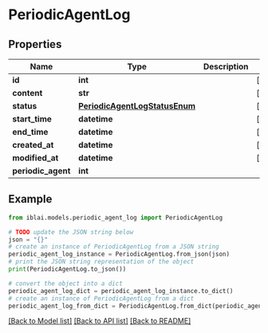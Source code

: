# PeriodicAgentLog


## Properties

Name | Type | Description | Notes
------------ | ------------- | ------------- | -------------
**id** | **int** |  | [readonly] 
**content** | **str** |  | [optional] 
**status** | [**PeriodicAgentLogStatusEnum**](PeriodicAgentLogStatusEnum.md) |  | [optional] 
**start_time** | **datetime** |  | [optional] 
**end_time** | **datetime** |  | [optional] 
**created_at** | **datetime** |  | [readonly] 
**modified_at** | **datetime** |  | [readonly] 
**periodic_agent** | **int** |  | 

## Example

```python
from iblai.models.periodic_agent_log import PeriodicAgentLog

# TODO update the JSON string below
json = "{}"
# create an instance of PeriodicAgentLog from a JSON string
periodic_agent_log_instance = PeriodicAgentLog.from_json(json)
# print the JSON string representation of the object
print(PeriodicAgentLog.to_json())

# convert the object into a dict
periodic_agent_log_dict = periodic_agent_log_instance.to_dict()
# create an instance of PeriodicAgentLog from a dict
periodic_agent_log_from_dict = PeriodicAgentLog.from_dict(periodic_agent_log_dict)
```
[[Back to Model list]](../README.md#documentation-for-models) [[Back to API list]](../README.md#documentation-for-api-endpoints) [[Back to README]](../README.md)


